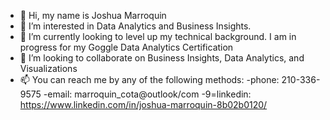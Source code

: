 - 👋 Hi, my name is Joshua Marroquin
- 👀 I’m interested in Data Analytics and Business Insights.
- 🌱 I’m currently looking to level up my technical background. I am in progress for my Goggle Data Analytics Certification
- 💞️ I’m looking to collaborate on Business Insights, Data Analytics, and Visualizations
- 📫 You can reach me by any of the following methods:
            -phone: 210-336-9575
            -email: marroquin_cota@outlook/com
            -9=linkedin: https://www.linkedin.com/in/joshua-marroquin-8b02b0120/
            

<!---
jamarroquin/jamarroquin is a ✨ special ✨ repository because its `README.md` (this file) appears on your GitHub profile.
You can click the Preview link to take a look at your changes.
--->

